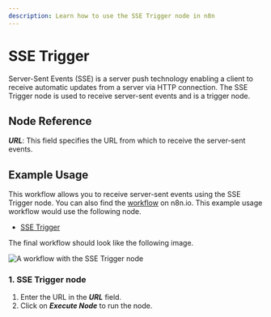 ```yaml
---
description: Learn how to use the SSE Trigger node in n8n
---
```


# SSE Trigger

Server-Sent Events (SSE) is a server push technology enabling a client to receive automatic updates from a server via HTTP connection. The SSE Trigger node is used to receive server-sent events and is a trigger node.

## Node Reference

***URL***: This field specifies the URL from which to receive the server-sent events.

## Example Usage

This workflow allows you to receive server-sent events using the SSE Trigger node. You can also find the [workflow](https://n8n.io/workflows/639) on n8n.io. This example usage workflow would use the following node.
- [SSE Trigger]()

The final workflow should look like the following image.

![A workflow with the SSE Trigger node](./workflow.png)


### 1. SSE Trigger node

1. Enter the URL in the ***URL*** field.
2. Click on ***Execute Node*** to run the node.

